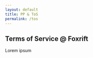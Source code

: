 ```yaml
---
layout: default
title: PP & ToS
permalink: /tos
---
```


## Terms of Service @ Foxrift

Lorem ipsum
